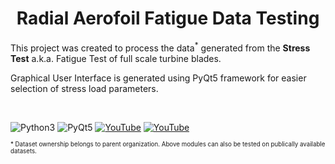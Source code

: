 <h1 align = "center"><b>Radial Aerofoil Fatigue Data Testing
</b></h1>

This project was created to process the data<sup>*</sup> generated from the <b>Stress Test</b> a.k.a. Fatigue Test of full scale turbine blades.

Graphical User Interface is generated using PyQt5 framework for easier selection of stress load parameters.

<br>

![Python3](https://img.shields.io/badge/Python3-blue.svg)
![PyQt5](https://img.shields.io/badge/PyQt5-blue.svg)
[![YouTube](https://img.shields.io/badge/YouTube_Demo-darkred.svg)](https://www.youtube.com/watch?v=FKIvHz5ymBQ)
[![YouTube](https://img.shields.io/badge/Science_Direct-blue.svg)](https://www.sciencedirect.com/topics/engineering/blade-fatigue-test#:~:text=Blade%20fatigue%20tests%20are%20limited,energy%20consumption%2C%20speed%20and%20realism.)


<sub><sup>* Dataset ownership belongs to parent organization. Above modules can also be tested on publically available datasets.</sup></sub>